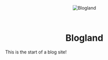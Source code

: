<div align="center" id="top"> 
  <img src="./.github/app.gif" alt="Blogland" />

  &#xa0;

  <!-- <a href="https://blogland.netlify.app">Demo</a> -->
</div>

<h1 align="center">Blogland</h1>

This is the start of a blog site!

